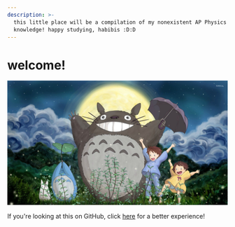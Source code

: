 ```yaml
---
description: >-
  this little place will be a compilation of my nonexistent AP Physics C
  knowledge! happy studying, habibis :D:D
---
```


# welcome!

![me & u all happily studying ap physics :)](.gitbook/assets/776645.jpg)

If you're looking at this on GitHub, click [here](https://joyce-chen.gitbook.io/ap-physics-c-e-and-m/) for a better experience!

